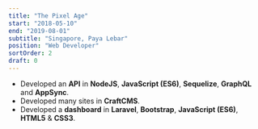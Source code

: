 ```yaml
---
title: "The Pixel Age"
start: "2018-05-10"
end: "2019-08-01"
subtitle: "Singapore, Paya Lebar"
position: "Web Developer"
sortOrder: 2
draft: 0
---
```


- Developed an **API** in **NodeJS**, **JavaScript (ES6)**, **Sequelize**, **GraphQL** and **AppSync**.
- Developed many sites in **CraftCMS**.
- Developed a **dashboard** in **Laravel**, **Bootstrap**, **JavaScript (ES6)**, **HTML5** & **CSS3**.
